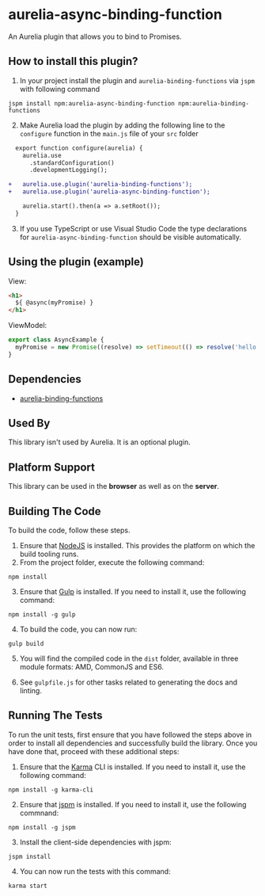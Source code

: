 # aurelia-async-binding-function

An Aurelia plugin that allows you to bind to Promises.

## How to install this plugin?

1. In your project install the plugin and `aurelia-binding-functions` via `jspm` with following command

  ```shell
  jspm install npm:aurelia-async-binding-function npm:aurelia-binding-functions
  ```
2. Make Aurelia load the plugin by adding the following line to the `configure` function in the `main.js` file of your `src` folder

  ```diff
    export function configure(aurelia) {
      aurelia.use
        .standardConfiguration()
        .developmentLogging();

  +   aurelia.use.plugin('aurelia-binding-functions');
  +   aurelia.use.plugin('aurelia-async-binding-function');

      aurelia.start().then(a => a.setRoot());
    }
  ```
3. If you use TypeScript or use Visual Studio Code the type declarations for `aurelia-async-binding-function` should be visible automatically. 

## Using the plugin (example)

View:

```html
<h1>
  ${ @async(myPromise) }
</h1>
```

ViewModel:

```js
export class AsyncExample {
  myPromise = new Promise((resolve) => setTimeout(() => resolve('hello'), 2000))
}
```

## Dependencies

* [aurelia-binding-functions](https://github.com/niieani/aurelia-binding-functions)

## Used By

This library isn't used by Aurelia. It is an optional plugin.

## Platform Support

This library can be used in the **browser** as well as on the **server**.

## Building The Code

To build the code, follow these steps.

1. Ensure that [NodeJS](http://nodejs.org/) is installed. This provides the platform on which the build tooling runs.
2. From the project folder, execute the following command:

  ```shell
  npm install
  ```
3. Ensure that [Gulp](http://gulpjs.com/) is installed. If you need to install it, use the following command:

  ```shell
  npm install -g gulp
  ```
4. To build the code, you can now run:

  ```shell
  gulp build
  ```
5. You will find the compiled code in the `dist` folder, available in three module formats: AMD, CommonJS and ES6.

6. See `gulpfile.js` for other tasks related to generating the docs and linting.

## Running The Tests

To run the unit tests, first ensure that you have followed the steps above in order to install all dependencies and successfully build the library. Once you have done that, proceed with these additional steps:

1. Ensure that the [Karma](http://karma-runner.github.io/) CLI is installed. If you need to install it, use the following command:

  ```shell
  npm install -g karma-cli
  ```
2. Ensure that [jspm](http://jspm.io/) is installed. If you need to install it, use the following commnand:

  ```shell
  npm install -g jspm
  ```
3. Install the client-side dependencies with jspm:

  ```shell
  jspm install
  ```

4. You can now run the tests with this command:

  ```shell
  karma start
  ```

